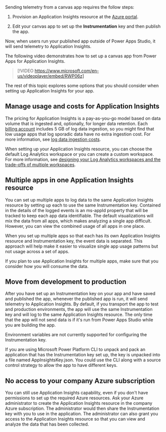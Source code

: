 Sending telemetry from a canvas app requires the follow steps:

1. Provision an Application Insights resource at the [Azure portal](https://portal.azure.com/?azure-portal=true).

2. Edit your canvas app to set up the **Instrumentation** key and then publish the app.

Now, when users run your published app outside of Power Apps Studio, it will send telemetry to Application Insights.

The following video demonstrates how to set up a canvas app from Power Apps for Application Insights.

> [!VIDEO https://www.microsoft.com/en-us/videoplayer/embed/RWP06z]

The rest of this topic explores some options that you should consider when setting up Application Insights for your app.

## Manage usage and costs for Application Insights

The pricing for Application Insights is a pay-as-you-go model based on data volume that is ingested and, optionally, for longer data retention. Each [billing account](/azure/cost-management-billing/manage/view-all-accounts/?azure-portal=true) includes 5 GB of log data ingestion, so you might find that low usage apps that log sporadic data have no extra ingestion cost. For more information, see [log data ingestion costs](https://azure.microsoft.com/pricing/details/monitor/?azure-portal=true).

When setting up your Application Insights resource, you can choose the default Log Analytics workspace or you can create a custom workspace. For more information, see [designing your Log Analytics workspaces and the trade-offs of multiple workspaces](/azure/azure-monitor/logs/design-logs-deployment/?azure-portal=true).

## Multiple apps in one Application Insights resource

You can set up multiple apps to log data to the same Application Insights resource by setting up each to use the same Instrumentation key. Contained in the details of the logged events is an ms-appId property that will be tracked to keep each app data identifiable. The default visualizations will mix the data from all apps, which makes analyzing a single app difficult. However, you can view the combined usage of all apps in one place.

When you set up multiple apps so that each has its own Application Insights resource and Instrumentation key, the event data is separated. This approach will help make it easier to visualize single app usage patterns but not usage across a set of apps.

If you plan to use Application Insights for multiple apps, make sure that you consider how you will consume the data.

## Move from development to production

After you have set up an Instrumentation key on your app and have saved and published the app, whenever the published app is run, it will send telemetry to Application Insights. By default, if you transport the app to test and production environments, the app will use the same Instrumentation key and will log to the same Application Insights resource. The only time that the app will not send data is if it's run from Power Apps Studio while you are building the app.

Environment variables are not currently supported for configuring the Instrumentation key.

If you are using Microsoft Power Platform CLI to unpack and pack an application that has the Instrumentation key set up, the key is unpacked into a file named AppInsightsKey.json. You could use the CLI along with a source control strategy to allow the app to have different keys.

## No access to your company Azure subscription

You can still use Application Insights capability, even if you don't have permissions to set up the required Azure resources. Ask your Azure administrator to create the Application Insights resource in the company Azure subscription. The administrator would then share the Instrumentation key with you to use in the application. The administrator can also grant you access to the Application Insights resource so that you can view and analyze the data that has been collected.
